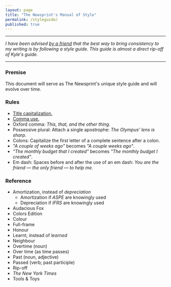 ```yaml
---
layout: page
title: "The Newsprint's Manual of Style"
permalink: /styleguide/
published: true
---
```


---

*I have been advised [by a friend](http://audaciousfox.com/style-guide/) that the best way to bring consistency to my writing is by following a style guide. This guide is almost a direct rip-off of Kyle's guide.*

---

### Premise
This document will serve as The Newsprint's unique style guide and will evolve over time.

### Rules
- [Title capitalization.](http://titlecapitalization.com)
- [Comma use.](https://owl.english.purdue.edu/owl/owlprint/607/)
- Oxford comma: *This, that, and the other thing.*
- Possessive plural: Attach a single apostrophe: *The Olympus' lens is sharp.*
- Colons: Capitalize the first letter of a complete sentence after a colon.
- *"A couple of weeks ago"* becomes *"A couple weeks ago"*.
- *"The monthly budget that I created"* becomes *"The monthly budget I created"*.
- Em dash: Spaces before and after the use of an em dash: *You are the friend — the only friend — to help me.*

### Reference
- Amortization, instead of *depreciation*
	- Amortization if *ASPE* are knowingly used
    - Depreciation if *IFRS* are knowingly used
- Audacious Fox
- Colors Edition
- Colour
- Full-frame
- Honour
- Learnt, instead of *learned*
- Neighbour
- Overtime (noun)
- Over time (as time passes)
- Past (noun, adjective)
- Passed (verb; past participle)
- Rip-off
- *The New York Times*
- Tools & Toys